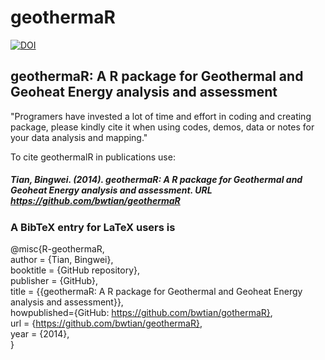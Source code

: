 geothermaR
==========
[![DOI](https://zenodo.org/badge/6456/bwtian/geothermaR.png)](http://dx.doi.org/10.5281/zenodo.11978)
## geothermaR: A R package for Geothermal and Geoheat Energy analysis and assessment

"Programers have invested a lot of time and effort in coding and creating package, please kindly cite it when using codes, demos, data or notes for your data analysis and mapping."

To cite geothermalR in publications use:

##### Tian, Bingwei. (2014). geothermaR: A R package for Geothermal and Geoheat Energy analysis and assessment. URL https://github.com/bwtian/geothermaR


### A BibTeX entry for LaTeX users is  
@misc{R-geothermaR,  
author = {Tian, Bingwei},  
booktitle = {GitHub repository},  
publisher = {GitHub},  
title = {{geothermaR: A R package for Geothermal and Geoheat Energy analysis and assessment}},  
howpublished={GitHub: https://github.com/bwtian/gothermaR},  
url = {https://github.com/bwtian/geothermaR},  
year = {2014},  
}  
